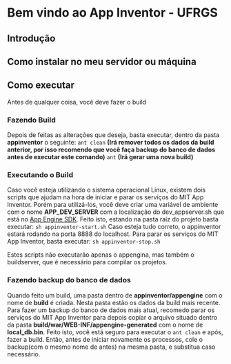 # Bem vindo ao App Inventor - UFRGS

## Introdução

## Como instalar no meu servidor ou máquina

## Como executar

Antes de qualquer coisa, você deve fazer o build
### Fazendo Build

Depois de feitas as alterações que deseja, basta executar, dentro da pasta **appinventor** o seguinte:
	`ant clean` **(Irá remover todos os dados da build anterior, por isso recomendo que você faça backup do banco de dados antes de executar este comando)**
	`ant` **(Irá gerar uma nova build)**
### Executando o Build

Caso você esteja utilizando o sistema operacional Linux, existem dois scripts que ajudam na hora de iniciar e parar os serviços do MIT App Inventor. Porém para utilizá-los, você deve criar uma variável de ambiente com o nome **APP_DEV_SERVER** com a localização do dev_appserver.sh que está no [App Engine SDK](https://cloud.google.com/appengine/downloads). Feito isto, estando na pasta raíz do projeto basta executar:
	`sh appinventor-start.sh`
Caso esteja tudo correto, o appinventor estará rodando na porta 8888 do localhost. Para parar os serviços do MIT App Inventor, basta executar:
	`sh appinventor-stop.sh`

Estes scripts não executarão apenas o appengina, mas também o buildserver, que é necessário para compilar os projetos.

### Fazendo backup do banco de dados

Quando feito um build, uma pasta dentro de **appinventor/appengine** com o nome de **build** é criada. Nesta pasta estão os dados da build mais recente. Para fazer um backup do banco de dados mais atual, recomedo parar os serviços do MIT App Inventor para depois copiar o arquivo situado dentro da pasta **build/war/WEB-INF/appengine-generated** com o nome de **local_db.bin**. Feito isto, você está seguro para executar o `ant clean` e após, fazer a build. Então, antes de iniciar novamente os processos, cole o backup(com o mesmo nome de antes) na mesma pasta, e substitua caso necessário.